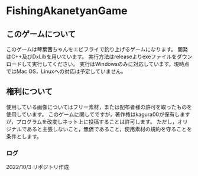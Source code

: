 # FishingAkanetyanGame
## このゲームについて
このゲームは琴葉茜ちゃんをエビフライで釣り上げるゲームになります。
開発はC++及びDxLibを用いています。
実行方法はreleaseよりexeファイルをダウンロードして実行してください。
実行はWindowsのみに対応しています。現時点ではMac OS，Linuxへの対応は予定していません。
## 権利について
使用している画像についてはフリー素材，または配布者様の許可を取ったものを使用しています。
このゲームに関してですが，著作権はkagura00が保有しますが，プログラムを改変しネット上に投稿することは許可します。
ただし，オリジナルであると主張しないこと，無償であること，使用素材の規約を守ることを条件とします。
### ログ
2022/10/3  リポジトリ作成
